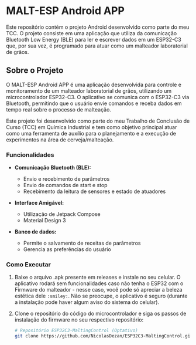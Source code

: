 # MALT-ESP Android APP

Este repositório contém o projeto Android desenvolvido como parte do meu TCC. O projeto consiste em uma aplicação que utiliza da comunicação Bluetooth Low Energy (BLE) para ler e escrever dados em um ESP32-C3 que, por sua vez, é programado para atuar como um malteador laboratorial de grãos.

## Sobre o Projeto

O MALT-ESP Android APP é uma aplicação desenvolvida para controle e monitoramento de um malteador laboratorial de grãos, utilizando um microcontrolador ESP32-C3. O aplicativo se comunica com o ESP32-C3 via Bluetooth, permitindo que o usuário envie comandos e receba dados em tempo real sobre o processo de malteação.

Este projeto foi desenvolvido como parte do meu Trabalho de Conclusão de Curso (TCC) em Química Industrial e tem como objetivo principal atuar como uma ferramenta de auxílio para o planejamento e a execução de experimentos na área de cerveja/malteação.

### Funcionalidades

- **Comunicação Bluetooth (BLE):**
  - Envio e recebimento de parâmetros
  - Envio de comandos de start e stop
  - Recebimento da leitura de sensores e estado de atuadores

- **Interface Amigável:**
  - Utilização de Jetpack Compose
  - Material Design 3

- **Banco de dados:**
  - Permite o salvamento de receitas de parâmetros
  - Gerencia as preferências do usuário

### Como Executar

1. Baixe o arquivo .apk presente em releases e instale no seu celular. O aplicativo rodará sem funcionalidades caso não tenha o ESP32 com o Firmware do malteador - nesse caso, você pode só apreciar a beleza estética dele `:smiley:`.
Não se preocupe, o aplicativo é seguro (durante a instalação pode haver algum aviso do sistema do celular). 

2. Clone o repositório do código do microcontrolador e siga os passos de instalação do firmware no seu respectivo repositório:

   ```bash
   # Repositório ESP32C3-MaltingControl (Optativo)
   git clone https://github.com/NicolasDezan/ESP32C3-MaltingControl.git
   ```